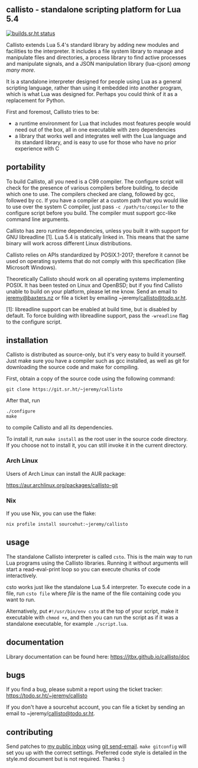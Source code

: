 ## callisto - standalone scripting platform for Lua 5.4

[![builds.sr.ht status](https://builds.sr.ht/~jeremy/callisto.svg)](https://builds.sr.ht/~jeremy/callisto)

Callisto extends Lua 5.4's standard library by adding new modules and
facilities to the interpreter. It includes a file system library to
manage and manipulate files and directories, a process library to find
active processes and manipulate signals, and a JSON manipulation
library (lua-cjson) *among many more*.

It is a standalone interpreter designed for people using Lua as a
general scripting language, rather than using it embedded into another
program, which is what Lua was designed for. Perhaps you could think
of it as a replacement for Python.

First and foremost, Callisto tries to be:
 - a runtime environment for Lua that includes most features people
   would need out of the box, all in one executable with zero
   dependencies
 - a library that works well and integrates well with the Lua language
   and its standard library, and is easy to use for those who have no
   prior experience with C

## portability

To build Callisto, all you need is a C99 compiler. The configure
script will check for the presence of various compilers before
building, to decide which one to use.
The compilers checked are clang, followed by gcc, followed by cc. If
you have a compiler at a custom path that you would like to use over
the system C compiler, just pass `-c /path/to/compiler` to the
configure script before you build. The compiler must support gcc-like
command line arguments.

Callisto has zero runtime dependencies, unless you built it with
support for GNU libreadline [1]. Lua 5.4 is statically linked in. This
means that the same binary will work across different Linux
distributions.

Callisto relies on APIs standardized by POSIX.1-2017; therefore it
cannot be used on operating systems that do not comply with this
specification (like Microsoft Windows).

Theoretically Callisto should work on all operating systems
implementing POSIX. It has been tested on Linux and OpenBSD; but if
you find Callisto unable to build on your platform, please let me
know. Send an email to jeremy@baxters.nz or file a ticket by emailing
~jeremy/callisto@todo.sr.ht.

[1]: libreadline support can be enabled at build time, but is disabled by
default. To force building with libreadline support, pass the
`-wreadline` flag to the configure script.

## installation

Callisto is distributed as source-only, but it's very easy to build it
yourself. Just make sure you have a compiler such as gcc installed, as
well as git for downloading the source code and make for compiling.

First, obtain a copy of the source code using the following command:

    git clone https://git.sr.ht/~jeremy/callisto

After that, run

    ./configure
    make

to compile Callisto and all its dependencies.

To install it, run `make install` as the root user in the source code
directory. If you choose not to install it, you can still invoke it in
the current directory.

### Arch Linux

Users of Arch Linux can install the AUR package:

https://aur.archlinux.org/packages/callisto-git

### Nix

If you use Nix, you can use the flake:

    nix profile install sourcehut:~jeremy/callisto

## usage

The standalone Callisto interpreter is called `csto`. This is the main
way to run Lua programs using the Callisto libraries. Running it
without arguments will start a read-eval-print loop so you can execute
chunks of code interactively.

csto works just like the standalone Lua 5.4 interpreter. To execute
code in a file, run `csto file` where *file* is the name of the file
containing code you want to run.

Alternatively, put `#!/usr/bin/env csto` at the top of your script,
make it executable with `chmod +x`, and then you can run the script as
if it was a standalone executable, for example `./script.lua`.

## documentation

Library documentation can be found here:
https://jtbx.github.io/callisto/doc

## bugs

If you find a bug, please submit a report using the ticket tracker:
  https://todo.sr.ht/~jeremy/callisto

If you don't have a sourcehut account, you can file a ticket by sending
an email to ~jeremy/callisto@todo.sr.ht.

## contributing

Send patches to [my public inbox][2] using [git send-email][3].
`make gitconfig` will set you up with the correct settings.
Preferred code style is detailed in the style.md document but is not
required. Thanks :)

[2]: https://lists.sr.ht/~jeremy/public-inbox
[3]: https://git-send-email.io
